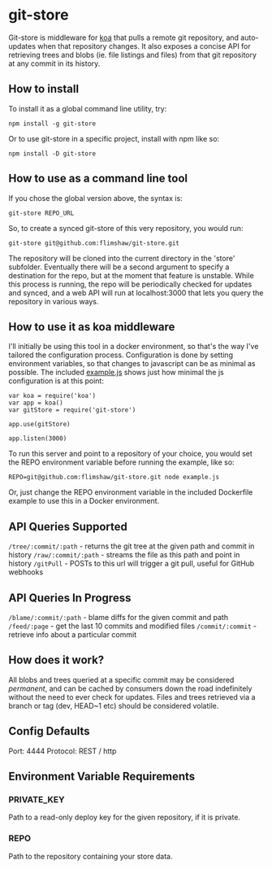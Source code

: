 # git-store

Git-store is middleware for [koa](http://koajs.com/) that pulls a remote git repository, and auto-updates when that repository changes. It also exposes a concise API for retrieving trees and blobs (ie. file listings and files) from that git repository at any commit in its history.  

## How to install

To install it as a global command line utility, try:

`npm install -g git-store`

Or to use git-store in a specific project, install with npm like so:

`npm install -D git-store`

## How to use as a command line tool

If you chose the global version above, the syntax is:

`git-store REPO_URL`

So, to create a synced git-store of this very repository, you would run:

`git-store git@github.com:flimshaw/git-store.git`

The repository will be cloned into the current directory in the 'store' subfolder.  Eventually there will be a second argument to specify a destination for the repo, but at the moment that feature is unstable.  While this process is running, the repo will be periodically checked for updates and synced, and a web API will run at localhost:3000 that lets you query the repository in various ways.

## How to use it as koa middleware

I'll initially be using this tool in a docker environment, so that's the way I've tailored the configuration process.  Configuration is done by setting environment variables, so that changes to javascript can be as minimal as possible.  The included [example.js](./example.js) shows just how minimal the js configuration is at this point:

```
var koa = require('koa')
var app = koa()
var gitStore = require('git-store')

app.use(gitStore)

app.listen(3000)
```

To run this server and point to a repository of your choice, you would set the REPO environment variable before running the example, like so:

`REPO=git@github.com:flimshaw/git-store.git node example.js`

Or, just change the REPO environment variable in the included Dockerfile example to use this in a Docker environment.

## API Queries Supported

`/tree/:commit/:path` - returns the git tree at the given path and commit in history
`/raw/:commit/:path` - streams the file as this path and point in history
`/gitPull` - POSTs to this url will trigger a git pull, useful for GitHub webhooks

## API Queries In Progress

`/blame/:commit/:path` - blame diffs for the given commit and path
`/feed/:page` - get the last 10 commits and modified files
`/commit/:commit` - retrieve info about a particular commit

## How does it work?

All blobs and trees queried at a specific commit may be considered *permanent*, and can be cached by consumers down the road indefinitely without the need to ever check for updates.  Files and trees retrieved via a branch or tag (dev, HEAD~1 etc) should be considered volatile.

## Config Defaults

Port: 4444
Protocol: REST / http

## Environment Variable Requirements

### PRIVATE_KEY

Path to a read-only deploy key for the given repository, if it is private.

### REPO

Path to the repository containing your store data.
